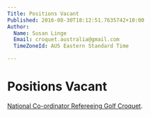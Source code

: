 ```yaml
---
Title: Positions Vacant
Published: 2016-08-30T18:12:51.7635742+10:00
Author:
  Name: Susan Linge
  Email: croquet.australia@gmail.com
  TimeZoneId: AUS Eastern Standard Time

---
```

# Positions Vacant

[National Co-ordinator Refereeing Golf Croquet](/pd-national-co-ordinator-refereeing-golf-croquet.pdf).
